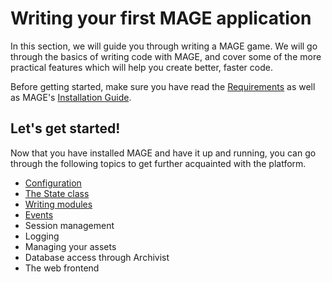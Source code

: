 # Writing your first MAGE application

In this section, we will guide you through writing a MAGE game. We will go through the basics of
writing code with MAGE, and cover some of the more practical features which will help you create
better, faster code.

Before getting started, make sure you have read the [Requirements](../Requirements.md) as well as
MAGE's [Installation Guide](../Install.md).

## Let's get started!

Now that you have installed MAGE and have it up and running, you can go through the following topics
to get further acquainted with the platform.

* [Configuration](./Configuration.md)
* [The State class](./State.md)
* [Writing modules](./Modules.md)
* [Events](./Events.md)
* Session management
* Logging
* Managing your assets
* Database access through Archivist
* The web frontend

